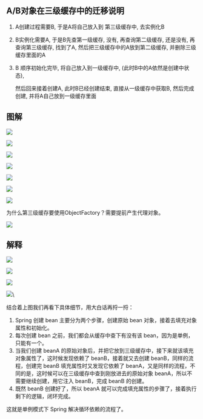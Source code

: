## A/B对象在三级缓存中的迁移说明

1. A创建过程需要B, 于是A将自己放入到 第三级缓存中, 去实例化B

2. B实例化需要A, 于是B先查第一级缓存, 没有, 再查询第二级缓存, 还是没有, 再查询第三级缓存, 找到了A,  然后把三级缓存中的A放到第二级缓存, 并删除三级缓存里面的A

3. B 顺序初始化完毕, 将自己放入到一级缓存中, (此时B中的A依然是创建中状态), 

   然后回来接着创建A, 此时B已经创建结束, 直接从一级缓存中获取B, 然后完成创建, 并将A自己放到一级缓存里面



## 图解

![](https://youpaiyun.zongqilive.cn/image/20201126112752.png)

![](https://youpaiyun.zongqilive.cn/image/20201126112838.png)

![](https://youpaiyun.zongqilive.cn/image/20201126112848.png)

![](https://youpaiyun.zongqilive.cn/image/20201126112859.png)

![](https://youpaiyun.zongqilive.cn/image/20201126112907.png)

![](https://youpaiyun.zongqilive.cn/image/20201126111844.png)



![](https://youpaiyun.zongqilive.cn/image/20201126165947.png)

为什么第三级缓存要使用ObjectFactory？需要提前产生代理对象。

![](https://youpaiyun.zongqilive.cn/image/20201126170539.png)









## 解释

![](https://youpaiyun.zongqilive.cn/image/20201126113003.png)

![](https://youpaiyun.zongqilive.cn/image/20201126113508.png)





![](https://youpaiyun.zongqilive.cn/image/20201126151246.png)

![](https://youpaiyun.zongqilive.cn/image/20201127185124.png)\



结合着上图我们再看下具体细节，用大白话再捋一捋：

1. Spring 创建 bean 主要分为两个步骤，创建原始 bean 对象，接着去填充对象属性和初始化。
2. 每次创建 bean 之前，我们都会从缓存中查下有没有该 bean，因为是单例，只能有一个。
3. 当我们创建 beanA 的原始对象后，并把它放到三级缓存中，接下来就该填充对象属性了，这时候发现依赖了 beanB，接着就又去创建 beanB，同样的流程，创建完 beanB 填充属性时又发现它依赖了 beanA，又是同样的流程，不同的是，这时候可以在三级缓存中查到刚放进去的原始对象 beanA，所以不需要继续创建，用它注入 beanB，完成 beanB 的创建。
4. 既然 beanB 创建好了，所以 beanA 就可以完成填充属性的步骤了，接着执行剩下的逻辑，闭环完成。

这就是单例模式下 Spring 解决循环依赖的流程了。





























































